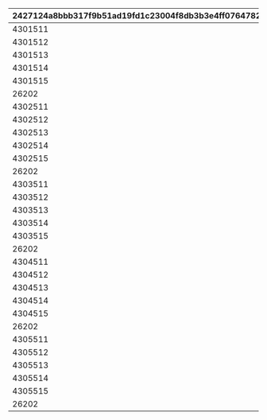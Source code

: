 |2427124a8bbb317f9b51ad19fd1c23004f8db3b3e4ff0764782307cf671150ff|e7c77028be89240f8a8cdcf73d1fef983ef07d706a061db5b2473f68eefca3c6|7c9b2214b9686c7b0bf48b3df7bf79efa24776442aa0735de15dae5fa86104bc|41f5be37a0fa5a86b285702345f9264b0c550bf2c90e1a33feb94d00f2a08f3e|
| --- | --- | --- | --- |
|4301511|1|18|1|
|4301512|1|18|2|
|4301513|1|18|3|
|4301514|1|18|4|
|4301515|1|18|5|
|26202|1|2|6|
|4302511|2|18|1|
|4302512|2|18|2|
|4302513|2|18|3|
|4302514|2|18|4|
|4302515|2|18|5|
|26202|2|2|6|
|4303511|3|18|1|
|4303512|3|18|2|
|4303513|3|18|3|
|4303514|3|18|4|
|4303515|3|18|5|
|26202|3|2|6|
|4304511|4|18|1|
|4304512|4|18|2|
|4304513|4|18|3|
|4304514|4|18|4|
|4304515|4|18|5|
|26202|4|2|6|
|4305511|5|18|1|
|4305512|5|18|2|
|4305513|5|18|3|
|4305514|5|18|4|
|4305515|5|18|5|
|26202|5|2|6|